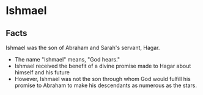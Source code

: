 # Ishmael

## Facts

Ishmael was the son of Abraham and Sarah's servant, Hagar. 

* The name "Ishmael" means, "God hears."
* Ishmael received the benefit of a divine promise made to Hagar about himself and his future
* However, Ishmael was not the son through whom God would fulfill his promise to Abraham to make his descendants as numerous as the stars.